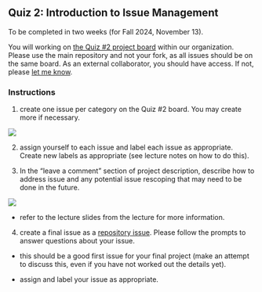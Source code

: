 ## Quiz 2: Introduction to Issue Management
To be completed in two weeks (for Fall 2024, November 13). 

You will working on [the Quiz #2 project board](https://github.com/orgs/OREL-group/projects/23/views/1) within our organization. Please use the main repository and not your fork, as all issues should be on the same board. As an external collaborator, you should have access. If not, please [let me know](mailto:balicea@illinois.edu).

### Instructions    
1) create one issue per category on the Quiz #2 board. You may create more if necessary.  

![](https://user-images.githubusercontent.com/19001437/225823105-a98d408b-adc8-47f9-8e90-768d633e3e3b.png)


2) assign yourself to each issue and label each issue as appropriate. Create new labels as appropriate (see lecture notes on how to do this).  


3) In the “leave a comment” section of project description, describe how to address issue and any potential issue rescoping that may need to be done in the future.

![](https://user-images.githubusercontent.com/19001437/225823530-eb1f3a52-1346-43ae-b5da-13c9d1fadca3.png)

* refer to the lecture slides from the lecture for more information.


4) create a final issue as a [repository issue](https://github.com/OREL-group/Project-Management/issues/new/choose). Please follow the prompts to answer questions about your issue. 

* this should be a good first issue for your final project (make an attempt to discuss this, even if you have not worked out the details yet).

* assign and label your issue as appropriate.

